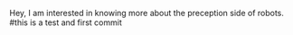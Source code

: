 Hey, I am interested in knowing more about the preception side of robots. 
#this is a test and first commit
